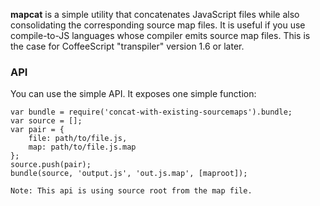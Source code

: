 **mapcat** is a simple utility that concatenates JavaScript files while also
consolidating the corresponding source map files. It is useful if you use
compile-to-JS languages whose compiler emits source map files. This is the
case for CoffeeScript "transpiler" version 1.6 or later.

### API

You can use the simple API. It exposes one simple function:

    var bundle = require('concat-with-existing-sourcemaps').bundle;
	var source = [];
	var pair = {
		file: path/to/file.js,
		map: path/to/file.js.map
	};
	source.push(pair);
    bundle(source, 'output.js', 'out.js.map', [maproot]);

	Note: This api is using source root from the map file.